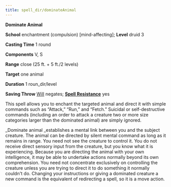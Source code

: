 ```yaml
---
title: spell_dir/dominateAnimal
---
```

 **Dominate Animal**

**School** enchantment (compulsion) [mind-affecting]; **Level** druid 3

**Casting Time** 1 round

**Components** V, S

**Range** close (25 ft. + 5 ft./2 levels)

**Target** one animal

**Duration** 1 roun_dir/level

**Saving Throw** [Will](../combat#_will) negates; **[Spell Resistance](../glossary#_spell-resistance)** yes

This spell allows you to enchant the targeted animal and direct it with simple commands such as “Attack,” “Run,” and “Fetch.” Suicidal or self-destructive commands (including an order to attack a creature two or more size categories larger than the dominated animal) are simply ignored.

_Dominate animal _establishes a mental link between you and the subject creature. The animal can be directed by silent mental command as long as it remains in range. You need not see the creature to control it. You do not receive direct sensory input from the creature, but you know what it is experiencing. Because you are directing the animal with your own intelligence, it may be able to undertake actions normally beyond its own comprehension. You need not concentrate exclusively on controlling the creature unless you are trying to direct it to do something it normally couldn't do. Changing your instructions or giving a dominated creature a new command is the equivalent of redirecting a spell, so it is a move action.


